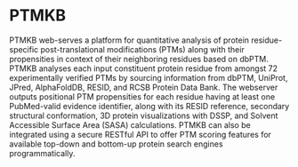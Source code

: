 # PTMKB

PTMKB web-serves a platform for quantitative analysis of protein residue-specific post-translational modifications (PTMs) along with their propensities in context of their neighboring residues based on dbPTM.
PTMKB analyses each input constituent protein residue from amongst 72 experimentally verified PTMs by sourcing information from dbPTM, UniProt, JPred, AlphaFoldDB, RESID, and RCSB Protein Data Bank. The webserver outputs positional PTM propensities for each residue having at least one PubMed-valid evidence identifier, along with its RESID reference, secondary structural conformation, 3D protein visualizations with DSSP, and Solvent Accessible Surface Area (SASA) calculations.
PTMKB can also be integrated using a secure RESTful API to offer PTM scoring features for available top-down and bottom-up protein search engines programmatically.
